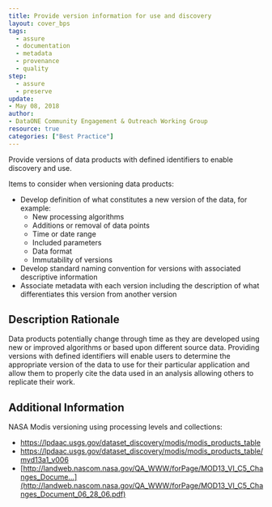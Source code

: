 ```yaml
---
title: Provide version information for use and discovery
layout: cover_bps
tags:
  - assure
  - documentation
  - metadata
  - provenance
  - quality
step:
  - assure
  - preserve
update:
- May 08, 2018
author:
- DataONE Community Engagement & Outreach Working Group
resource: true
categories: ["Best Practice"]
---
```


Provide versions of data products with defined identifiers to enable discovery and use.

Items to consider when versioning data products:
- Develop definition of what constitutes a new version of the data, for example:
  - New processing algorithms
  - Additions or removal of data points
  - Time or date range
  - Included parameters
  - Data format
  - Immutability of versions
- Develop standard naming convention for versions with associated descriptive information
- Associate metadata with each version including the description of what differentiates this version from another version

## Description Rationale
Data products potentially change through time as they are developed using new or improved algorithms or based upon different source data. Providing versions with defined identifiers will enable users to determine the appropriate version of the data to use for their particular application and allow them to properly cite the data used in an analysis allowing others to replicate their work.

## Additional Information
NASA Modis versioning using processing levels and collections:
- https://lpdaac.usgs.gov/dataset_discovery/modis/modis_products_table
- https://lpdaac.usgs.gov/dataset_discovery/modis/modis_products_table/myd13a1_v006
- [http://landweb.nascom.nasa.gov/QA_WWW/forPage/MOD13_VI_C5_Changes_Docume...](http://landweb.nascom.nasa.gov/QA_WWW/forPage/MOD13_VI_C5_Changes_Document_06_28_06.pdf)
